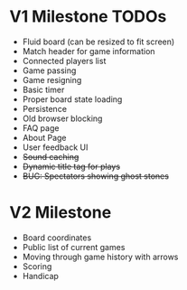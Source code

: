 V1 Milestone TODOs
==================

* Fluid board (can be resized to fit screen)
* Match header for game information
* Connected players list
* Game passing
* Game resigning
* Basic timer
* Proper board state loading
* Persistence
* Old browser blocking
* FAQ page
* About Page
* User feedback UI
* ~~Sound caching~~
* ~~Dynamic title tag for plays~~
* ~~BUG: Spectators showing ghost stones~~

V2 Milestone
============

* Board coordinates
* Public list of current games
* Moving through game history with arrows
* Scoring
* Handicap
